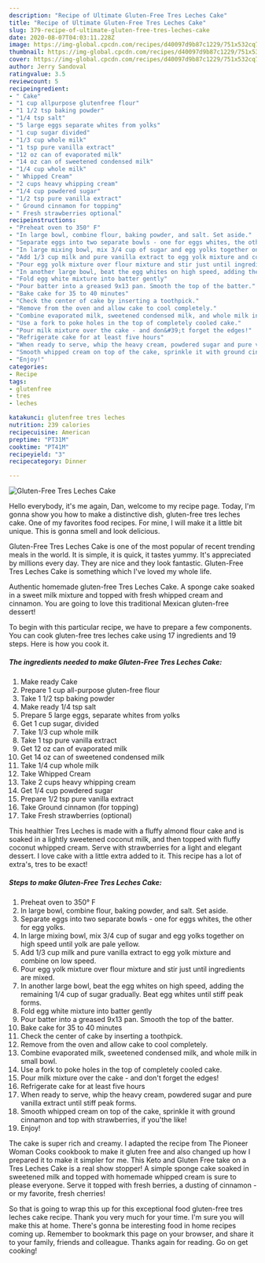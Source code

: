```yaml
---
description: "Recipe of Ultimate Gluten-Free Tres Leches Cake"
title: "Recipe of Ultimate Gluten-Free Tres Leches Cake"
slug: 379-recipe-of-ultimate-gluten-free-tres-leches-cake
date: 2020-08-07T04:03:11.228Z
image: https://img-global.cpcdn.com/recipes/d40097d9b87c1229/751x532cq70/gluten-free-tres-leches-cake-recipe-main-photo.jpg
thumbnail: https://img-global.cpcdn.com/recipes/d40097d9b87c1229/751x532cq70/gluten-free-tres-leches-cake-recipe-main-photo.jpg
cover: https://img-global.cpcdn.com/recipes/d40097d9b87c1229/751x532cq70/gluten-free-tres-leches-cake-recipe-main-photo.jpg
author: Jerry Sandoval
ratingvalue: 3.5
reviewcount: 5
recipeingredient:
- " Cake"
- "1 cup allpurpose glutenfree flour"
- "1 1/2 tsp baking powder"
- "1/4 tsp salt"
- "5 large eggs separate whites from yolks"
- "1 cup sugar divided"
- "1/3 cup whole milk"
- "1 tsp pure vanilla extract"
- "12 oz can of evaporated milk"
- "14 oz can of sweetened condensed milk"
- "1/4 cup whole milk"
- " Whipped Cream"
- "2 cups heavy whipping cream"
- "1/4 cup powdered sugar"
- "1/2 tsp pure vanilla extract"
- " Ground cinnamon for topping"
- " Fresh strawberries optional"
recipeinstructions:
- "Preheat oven to 350° F"
- "In large bowl, combine flour, baking powder, and salt. Set aside."
- "Separate eggs into two separate bowls - one for eggs whites, the other for egg yolks."
- "In large mixing bowl, mix 3/4 cup of sugar and egg yolks together on high speed until yolk are pale yellow."
- "Add 1/3 cup milk and pure vanilla extract to egg yolk mixture and combine on low speed."
- "Pour egg yolk mixture over flour mixture and stir just until ingredients are mixed."
- "In another large bowl, beat the egg whites on high speed, adding the remaining 1/4 cup of sugar gradually. Beat egg whites until stiff peak forms."
- "Fold egg white mixture into batter gently"
- "Pour batter into a greased 9x13 pan. Smooth the top of the batter."
- "Bake cake for 35 to 40 minutes"
- "Check the center of cake by inserting a toothpick."
- "Remove from the oven and allow cake to cool completely."
- "Combine evaporated milk, sweetened condensed milk, and whole milk in small bowl."
- "Use a fork to poke holes in the top of completely cooled cake."
- "Pour milk mixture over the cake - and don&#39;t forget the edges!"
- "Refrigerate cake for at least five hours"
- "When ready to serve, whip the heavy cream, powdered sugar and pure vanilla extract until stiff peak forms."
- "Smooth whipped cream on top of the cake, sprinkle it with ground cinnamon and top with strawberries, if you&#39;the like!"
- "Enjoy!"
categories:
- Recipe
tags:
- glutenfree
- tres
- leches

katakunci: glutenfree tres leches 
nutrition: 239 calories
recipecuisine: American
preptime: "PT31M"
cooktime: "PT41M"
recipeyield: "3"
recipecategory: Dinner

---
```



![Gluten-Free Tres Leches Cake](https://img-global.cpcdn.com/recipes/d40097d9b87c1229/751x532cq70/gluten-free-tres-leches-cake-recipe-main-photo.jpg)

Hello everybody, it's me again, Dan, welcome to my recipe page. Today, I'm gonna show you how to make a distinctive dish, gluten-free tres leches cake. One of my favorites food recipes. For mine, I will make it a little bit unique. This is gonna smell and look delicious.

Gluten-Free Tres Leches Cake is one of the most popular of recent trending meals in the world. It is simple, it is quick, it tastes yummy. It's appreciated by millions every day. They are nice and they look fantastic. Gluten-Free Tres Leches Cake is something which I've loved my whole life.

Authentic homemade gluten-free Tres Leches Cake. A sponge cake soaked in a sweet milk mixture and topped with fresh whipped cream and cinnamon. You are going to love this traditional Mexican gluten-free dessert!


To begin with this particular recipe, we have to prepare a few components. You can cook gluten-free tres leches cake using 17 ingredients and 19 steps. Here is how you cook it.

<!--inarticleads1-->

##### The ingredients needed to make Gluten-Free Tres Leches Cake:

1. Make ready  Cake
1. Prepare 1 cup all-purpose gluten-free flour
1. Take 1 1/2 tsp baking powder
1. Make ready 1/4 tsp salt
1. Prepare 5 large eggs, separate whites from yolks
1. Get 1 cup sugar, divided
1. Take 1/3 cup whole milk
1. Take 1 tsp pure vanilla extract
1. Get 12 oz can of evaporated milk
1. Get 14 oz can of sweetened condensed milk
1. Take 1/4 cup whole milk
1. Take  Whipped Cream
1. Take 2 cups heavy whipping cream
1. Get 1/4 cup powdered sugar
1. Prepare 1/2 tsp pure vanilla extract
1. Take  Ground cinnamon (for topping)
1. Take  Fresh strawberries (optional)


This healthier Tres Leches is made with a fluffy almond flour cake and is soaked in a lightly sweetened coconut milk, and then topped with fluffy coconut whipped cream. Serve with strawberries for a light and elegant dessert. I love cake with a little extra added to it. This recipe has a lot of extra&#39;s, tres to be exact! 

<!--inarticleads2-->

##### Steps to make Gluten-Free Tres Leches Cake:

1. Preheat oven to 350° F
1. In large bowl, combine flour, baking powder, and salt. Set aside.
1. Separate eggs into two separate bowls - one for eggs whites, the other for egg yolks.
1. In large mixing bowl, mix 3/4 cup of sugar and egg yolks together on high speed until yolk are pale yellow.
1. Add 1/3 cup milk and pure vanilla extract to egg yolk mixture and combine on low speed.
1. Pour egg yolk mixture over flour mixture and stir just until ingredients are mixed.
1. In another large bowl, beat the egg whites on high speed, adding the remaining 1/4 cup of sugar gradually. Beat egg whites until stiff peak forms.
1. Fold egg white mixture into batter gently
1. Pour batter into a greased 9x13 pan. Smooth the top of the batter.
1. Bake cake for 35 to 40 minutes
1. Check the center of cake by inserting a toothpick.
1. Remove from the oven and allow cake to cool completely.
1. Combine evaporated milk, sweetened condensed milk, and whole milk in small bowl.
1. Use a fork to poke holes in the top of completely cooled cake.
1. Pour milk mixture over the cake - and don&#39;t forget the edges!
1. Refrigerate cake for at least five hours
1. When ready to serve, whip the heavy cream, powdered sugar and pure vanilla extract until stiff peak forms.
1. Smooth whipped cream on top of the cake, sprinkle it with ground cinnamon and top with strawberries, if you&#39;the like!
1. Enjoy!


The cake is super rich and creamy. I adapted the recipe from The Pioneer Woman Cooks cookbook to make it gluten free and also changed up how I prepared it to make it simpler for me. This Keto and Gluten Free take on a Tres Leches Cake is a real show stopper! A simple sponge cake soaked in sweetened milk and topped with homemade whipped cream is sure to please everyone. Serve it topped with fresh berries, a dusting of cinnamon - or my favorite, fresh cherries! 

So that is going to wrap this up for this exceptional food gluten-free tres leches cake recipe. Thank you very much for your time. I'm sure you will make this at home. There's gonna be interesting food in home recipes coming up. Remember to bookmark this page on your browser, and share it to your family, friends and colleague. Thanks again for reading. Go on get cooking!
